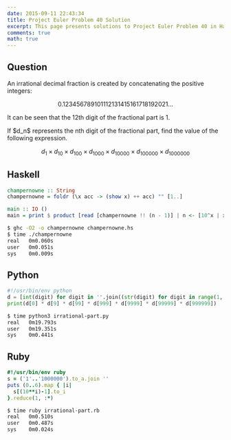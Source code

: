```yaml
---
date: 2015-09-11 22:43:34
title: Project Euler Problem 40 Solution
excerpt: This page presents solutions to Project Euler Problem 40 in Haskell, Python and Ruby.
comments: true
math: true
---
```



## Question

<p>
An irrational decimal fraction is created by concatenating the positive integers:
</p>

$$0.123456789101112131415161718192021...$$

<p>
It can be seen that the 12th digit of the fractional part is 1.
</p>

<p>
If $d_n$ represents the nth digit of the fractional part, find the value of the following expression.
</p>

$$d_1 \times d_{10} \times d_{100} \times d_{1000} \times d_{10000} \times d_{100000} \times d_{1000000}$$






## Haskell

```haskell
champernowne :: String
champernowne = foldr (\x acc -> (show x) ++ acc) "" [1..]

main :: IO ()
main = print $ product [read [champernowne !! (n - 1)] | n <- [10^x | x <- [0..6]]]
```


```bash
$ ghc -O2 -o champernowne champernowne.hs
$ time ./champernowne
real   0m0.060s
user   0m0.051s
sys    0m0.009s
```



## Python

```python
#!/usr/bin/env python
d = [int(digit) for digit in ''.join((str(digit) for digit in range(1, 10000001)))]
print(d[0] * d[9] * d[99] * d[999] * d[9999] * d[99999] * d[999999])
```


```bash
$ time python3 irrational-part.py
real   0m19.793s
user   0m19.351s
sys    0m0.441s
```



## Ruby

```ruby
#!/usr/bin/env ruby
s = ('1'..'1000000').to_a.join ''
puts (0..6).map { |i|
  s[(10**i)-1].to_i
}.reduce(1, :*)
```


```bash
$ time ruby irrational-part.rb
real   0m0.510s
user   0m0.487s
sys    0m0.024s
```


